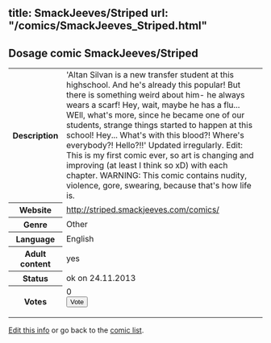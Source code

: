title: SmackJeeves/Striped
url: "/comics/SmackJeeves_Striped.html"
---
Dosage comic SmackJeeves/Striped
-----------------------------------------

<p id="msg"></p>
<script type="text/javascript">
if (window.location.search === '?edit_info_mail=sent_ok') {
  var elem = document.getElementById("msg");
  elem.innerHTML = 'Edited information sucessfully sent for review, which is usually done daily. Thanks!';
  elem.className = 'ok';
}
</script>
<table class="comicinfo">
<tr>
<th>Description</th><td>'Altan Silvan is a new transfer student at this highschool. And he's already this popular! But there is something weird about him- he always wears a scarf! Hey, wait, maybe he has a flu... WEll, what's more, since he became one of our students, strange things started to happen at this school! Hey... What's with this blood?! Where's everybody?! Hello?!!' Updated irregularly. Edit: This is my first comic ever, so art is changing and improving (at least I think so xD) with each chapter. WARNING: This comic contains nudity, violence, gore, swearing, because that's how life is.</td>
</tr>
<tr>
<th>Website</th><td><a href="http://striped.smackjeeves.com/comics/">http://striped.smackjeeves.com/comics/</a></td>
</tr>
<tr>
<th>Genre</th><td>Other</td>
</tr>
<tr>
<th>Language</th><td>English</td>
</tr>
<tr>
<th>Adult content</th><td>yes</td>
</tr>
<tr>
<th>Status</th><td>ok on 24.11.2013</td>
</tr>
<tr>
<th>Votes</th><td>0
<form action="http://gaecounter.appspot.com/count/" method="POST">
<input name="name" type="hidden" value="SmackJeeves_Striped"/>
<input name="uid" type="hidden" id="voteuid" value=""/>
<input type="submit" value="Vote"/>
</form>
</td>
</tr>
</table>
<script type="text/javascript">
var ua = navigator.userAgent;
document.getElementById("voteuid").value = ua.replace(/[^a-zA-Z0-9\._:]/g , "_");;
</script>

[Edit this info](SmackJeeves_Striped_edit.html) or go back to the [comic list](../comic-index.html).
